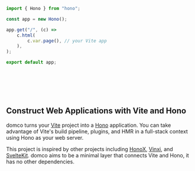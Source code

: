 ```ts {7}
import { Hono } from "hono";

const app = new Hono();

app.get("/", (c) =>
	c.html(
		c.var.page(), // your Vite app
	),
);

export default app;
```

<br>
<br>
<br>
<br>

<h2 class="text-balance">
	Construct Web Applications with
	<span class="bg-gradient-to-r from-sky-400 to-violet-400 bg-clip-text text-transparent">
		Vite
	</span>
	and
	<span class="bg-gradient-to-r from-red-600 to-orange-600 bg-clip-text text-transparent">
		Hono
	</span>
</h2>

domco turns your [Vite](https://vitejs.dev) project into a [Hono](https://hono.dev) application. You can take advantage of Vite's build pipeline, plugins, and HMR in a full-stack context using Hono as your web server.

This project is inspired by other projects including [HonoX](https://github.com/honojs/honox), [Vinxi](https://vinxi.vercel.app/), and [SvelteKit](https://kit.svelte.dev). domco aims to be a minimal layer that connects Vite and Hono, it has no other dependencies.
